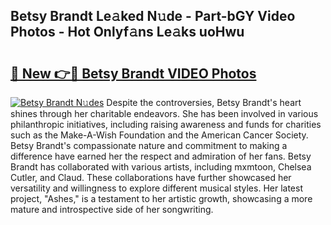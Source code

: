 ## Betsy Brandt Le𝚊ked N𝚞de - Part-bGY Video Photos - Hot Onlyf𝚊ns Le𝚊ks uoHwu

# <h2><a href="http://ab89448.deff.icu/?id=Betsy+Brandt">🔗 New 👉🔴 Betsy Brandt VIDEO Photos</a></h2>

[![Betsy Brandt N𝚞des](https://i.imgur.com/rIISA9y.gif)](http://ab89448.deff.icu/?id=Betsy+Brandt)
Despite the controversies, Betsy Brandt's heart shines through her charitable endeavors. She has been involved in various philanthropic initiatives, including raising awareness and funds for charities such as the Make-A-Wish Foundation and the American Cancer Society. Betsy Brandt's compassionate nature and commitment to making a difference have earned her the respect and admiration of her fans. Betsy Brandt has collaborated with various artists, including mxmtoon, Chelsea Cutler, and Claud. These collaborations have further showcased her versatility and willingness to explore different musical styles. Her latest project, "Ashes," is a testament to her artistic growth, showcasing a more mature and introspective side of her songwriting.
